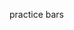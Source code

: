 practice bars 

<!DOCTYPE html>
<html>
  <head>
    <script src="http://d3js.org/d3.v3.min.js" charset="utf-8"></script>
  </head>
  <body>
      <script> 
      
      var dataArray = [20, 40, 50, 60];
      var width = 500; 
      var height = 500; 
      
      var widthScale = d3.scale.linear()
                    .domain([0, 60])
                    .range ([0, width]); 
      
      var color = d3.scale.linear()
                    .domain([0, 60])
                    .range (["red", "blue"])
                    
      var canvas = d3.select ("body")
                    .append("svg")
                    .attr("width", width)
                    .attr("height", height);
                    
     
   
       var bars = canvas.selectAll("rect")
                    .data(dataArray)
                    .enter()
                        .append("rect")
                        .attr("width", function(d) { return widthScale(d);})
                        .attr("height", 50)
                        .attr("fill", function (d) { return color (d)} )
                        .attr("y", function(d, i) { return i * 100});
                        
                        
      </script>
  </body>
</html>
